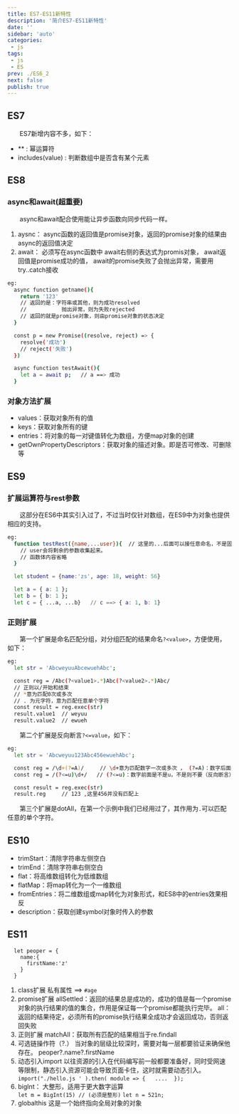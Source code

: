 ```yaml
---
title: ES7-ES11新特性
description: '简介ES7-ES11新特性'
date: ''
sidebar: 'auto'
categories: 
 - js
tags: 
 - js
 - ES
prev: ./ES6_2
next: false
publish: true
---
```



## ES7
&nbsp;&nbsp;&nbsp;&nbsp;&nbsp;&nbsp;&nbsp;ES7新增内容不多，如下：  
+ ** : 幂运算符
+ includes(value) : 判断数组中是否含有某个元素

## ES8 

### async和await(超重要)
&nbsp;&nbsp;&nbsp;&nbsp;&nbsp;&nbsp;&nbsp;async和await配合使用能让异步函数向同步代码一样。
1. aysnc：
  async函数的返回值是promise对象，返回的promise对象的结果由async的返回值决定　 
2. await：
  必须写在async函数中
  await右侧的表达式为promis对象，
  await返回值是promise成功的值，
  await的promise失败了会抛出异常，需要用try..catch接收
```bash
eg:
  async function getname(){
    return '123'
    // 返回的是：字符串或其他，则为成功resolved
    //           抛出异常，则为失败rejected
    // 返回的就是promise对象，则由promise对象的状态决定　　 
  }

  const p = new Promise((resolve, reject) => {
    resolve('成功')
    // reject('失败')
  })

  async function testAwait(){
    let a = await p;   // a ==> 成功 
  }
```

### 对象方法扩展
+ values：获取对象所有的值
+ keys：获取对象所有的键
+ entries：将对象的每一对键值转化为数组，方便map对象的创建
+ getOwnPropertyDescriptors：获取对象的描述对象。即是否可修改、可删除等


## ES9

### 扩展运算符与rest参数
&nbsp;&nbsp;&nbsp;&nbsp;&nbsp;&nbsp;&nbsp;这部分在ES6中其实引入过了，不过当时仅针对数组，在ES9中为对象也提供相应的支持。  
```bash
eg:
  function testRest({name,...user}){  // 这里的...后面可以接任意命名，不是固定的。
    // user会将剩余的参数收集起来。
    // 函数体内容省略
  }

  let student = {name:'zs', age: 18, weight: 56}

  let a = { a: 1 };
  let b = { b: 1 };
  let c = { ...a, ...b}   // c ==> { a: 1, b: 1}
```

### 正则扩展
&nbsp;&nbsp;&nbsp;&nbsp;&nbsp;&nbsp;&nbsp;第一个扩展是命名匹配分组，对分组匹配的结果命名`?<value>`，方便使用，如下：
```bash
eg:
  let str = 'AbcweyuuAbcewuehAbc';

  const reg = /Abc(?<value1>.*)Abc(?<value2>.*)Abc/ 
  // 正则以/开始和结束
  // *意为匹配0次或多次
  // . 为元字符，意为匹配任意单个字符
  const result = reg.exec(str)
  result.value1  // weyuu
  result.value2  // ewueh
```
&nbsp;&nbsp;&nbsp;&nbsp;&nbsp;&nbsp;&nbsp;第二个扩展是反向断言`?<=value`，如下：
```bash
eg:
  let str = 'Abcweyuu123Abc456ewuehAbc';

  const reg = /\d+(?=A)/     // \d+意为匹配数字一次或多次 ， (?=A)：数字后面是不是A，不是则不要（正向断言）
  const reg = /(?<=u)\d+/   // (?<=u)：数字前面是不是u，不是则不要（反向断言）

  const result = reg.exec(str)
  result.reg     // 123 ,这里456并没有匹配上
```
&nbsp;&nbsp;&nbsp;&nbsp;&nbsp;&nbsp;&nbsp;第三个扩展是dotAll，在第一个示例中我们已经用过了，其作用为`.`可以匹配任意的单个字符。  

## ES10
  
+ trimStart：清除字符串左侧空白
+ trimEnd：清除字符串右侧空白
+ flat：将高维数组转化为低维数组
+ flatMap：将map转化为一个一维数组
+ fromEntries：将二维数组或map转化为对象形式，和ES8中的entries效果相反
+ description：获取创建symbol对象时传入的参数

## ES11 
```
  let peoper = {
    name:{
      firstName:'z'
    }
  }
```
1. class扩展
  私有属性 ==> `#age`
2. promise扩展
  allSettled：返回的结果总是成功的，成功的值是每一个promise对象的执行结果的值的集合，作用是保证每一个promise都能执行完毕。
  all：返回的结果待定，必须所有的promise执行结果全成功才会返回成功，否则返回失败
3. 正则扩展
  matchAll：获取所有匹配的结果相当于re.findall
4. 可选链操作符（?.）
  当对象的层级比较深时，需要对每一层都要验证来确保他存在。
  peoper?.name?.firstName
5. 动态引入import
  以往资源的引入在代码编写前一般都要准备好，同时受网速等限制，静态引入资源可能会导致页面卡住，这时就需要动态引入。
  `import("./hello.js ' ).then( module => {   ....  });`
6. bigInt：
  大整形，适用于更大数字运算  
  `let m = BigInt(15) // (必须是整形)`
  `let n = 521n; `
7. globalthis
  这是一个始终指向全局对象的对象



